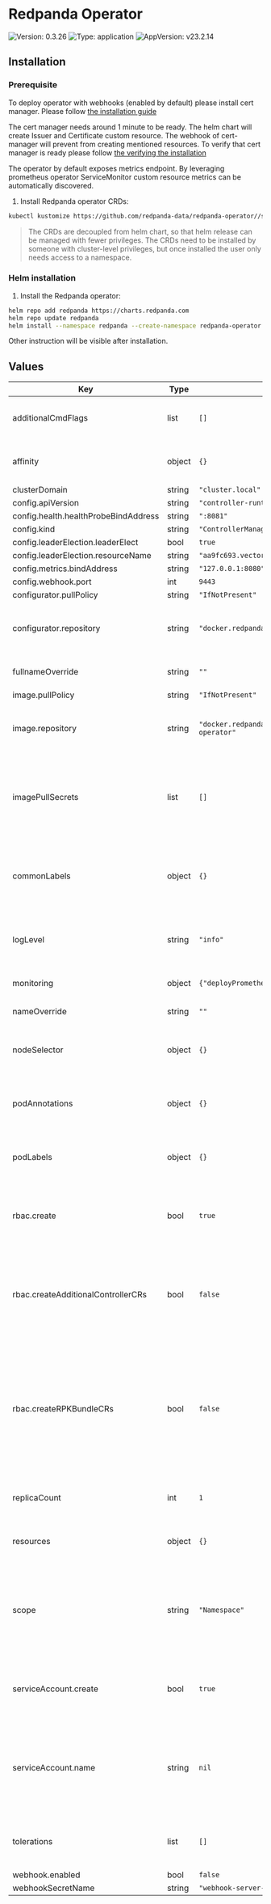 # Redpanda Operator

![Version: 0.3.26](https://img.shields.io/badge/Version-0.3.26-informational?style=flat-square) ![Type: application](https://img.shields.io/badge/Type-application-informational?style=flat-square) ![AppVersion: v23.2.14](https://img.shields.io/badge/AppVersion-v23.2.14-informational?style=flat-square)

## Installation

### Prerequisite

To deploy operator with webhooks (enabled by default) please install
cert manager. Please follow
[the installation guide](https://cert-manager.io/docs/installation/)

The cert manager needs around 1 minute to be ready. The helm chart
will create Issuer and Certificate custom resource. The
webhook of cert-manager will prevent from creating mentioned
resources. To verify that cert manager is ready please follow
[the verifying the installation](https://cert-manager.io/docs/installation/kubernetes/#verifying-the-installation)

The operator by default exposes metrics endpoint. By leveraging prometheus
operator ServiceMonitor custom resource metrics can be automatically
discovered.

1. Install Redpanda operator CRDs:

```sh
kubectl kustomize https://github.com/redpanda-data/redpanda-operator//src/go/k8s/config/crd | kubectl apply -f -
```

> The CRDs are decoupled from helm chart, so that helm release can be managed with fewer privileges.
> The CRDs need to be installed by someone with cluster-level privileges, but once installed the
> user only needs access to a namespace.

### Helm installation

1. Install the Redpanda operator:

```sh
helm repo add redpanda https://charts.redpanda.com
helm repo update redpanda
helm install --namespace redpanda --create-namespace redpanda-operator redpanda/operator
```

Other instruction will be visible after installation.

## Values

| Key | Type | Default | Description |
|-----|------|---------|-------------|
| additionalCmdFlags | list | `[]` | Allows setting additional flags to the operator command |
| affinity | object | `{}` | Allows to specify affinity for Redpanda Operator PODs |
| clusterDomain | string | `"cluster.local"` |  |
| config.apiVersion | string | `"controller-runtime.sigs.k8s.io/v1alpha1"` |  |
| config.health.healthProbeBindAddress | string | `":8081"` |  |
| config.kind | string | `"ControllerManagerConfig"` |  |
| config.leaderElection.leaderElect | bool | `true` |  |
| config.leaderElection.resourceName | string | `"aa9fc693.vectorized.io"` |  |
| config.metrics.bindAddress | string | `"127.0.0.1:8080"` |  |
| config.webhook.port | int | `9443` |  |
| configurator.pullPolicy | string | `"IfNotPresent"` |  |
| configurator.repository | string | `"docker.redpanda.com/redpandadata/configurator"` | Repository that Redpanda configurator image is available |
| fullnameOverride | string | `""` | Override the fully qualified app name |
| image.pullPolicy | string | `"IfNotPresent"` |  |
| image.repository | string | `"docker.redpanda.com/redpandadata/redpanda-operator"` | Repository that Redpanda Operator image is available |
| imagePullSecrets | list | `[]` | Redpanda Operator container registry pullSecret (ex: specify docker registry credentials) |
| commonLabels | object | `{}` | Allows to assign commonLabels to the resources created by this helm chart |
| logLevel | string | `"info"` | Set Redpanda Operator log level (debug, info, error, panic, fatal) |
| monitoring | object | `{"deployPrometheusKubeStack":false,"enabled":false}` | Add service monitor to the deployment |
| nameOverride | string | `""` | Override name of app |
| nodeSelector | object | `{}` | Allows to schedule Redpanda Operator on specific nodes |
| podAnnotations | object | `{}` | Allows setting additional annotations for Redpanda Operator PODs |
| podLabels | object | `{}` | Allows setting additional labels for Redpanda Operator PODs |
| rbac.create | bool | `true` | Specifies whether the RBAC resources should be created |
| rbac.createAdditionalControllerCRs | bool | `false` | Enable to create additional rbac cluster roles needed to run additional-controllers, set to true to opt-in |
| rbac.createRPKBundleCRs | bool | `false` | Specified to create additional rbac cluster roles needed when you will set 'rbac.enabled' to the Redpanda Spec (See redpanda chart values file) |
| replicaCount | int | `1` | Number of instances of Redpanda Operator |
| resources | object | `{}` | Set resources requests/limits for Redpanda Operator PODs |
| scope | string | `"Namespace"` | change the scope and therefore the resource the controller will manage only "Cluster" and "Namespace" supported |
| serviceAccount.create | bool | `true` | Specifies whether a service account should be created |
| serviceAccount.name | string | `nil` | The name of the service account to use. If not set name is generated using the fullname template |
| tolerations | list | `[]` | Allows to schedule Redpanda Operator on tainted nodes |
| webhook.enabled | bool | `false` |  |
| webhookSecretName | string | `"webhook-server-cert"` |  |
